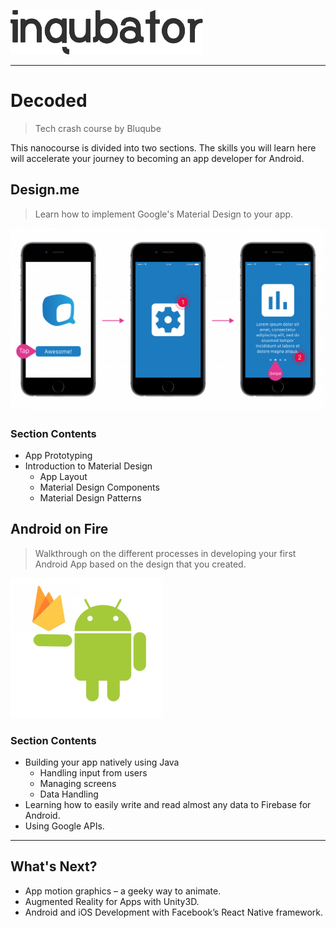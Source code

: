 ![alt text](assets/inqubator-logo.png "inqubator logo")

---

# Decoded
>Tech crash course by Bluqube

This nanocourse is divided into two sections. The skills you will learn here will accelerate your journey to becoming an app developer for Android.

## Design.me
> Learn how to implement Google's Material Design to your app.

![alt text](assets/app.png "Apps")

### Section Contents
* App Prototyping
* Introduction to Material Design
  - App Layout
  - Material Design Components
  - Material Design Patterns


## Android on Fire
> Walkthrough on the different processes in developing your first Android App based on the design that you created.

![alt text](assets/fire.png "Apps")

### Section Contents
* Building your app natively using Java
  - Handling input from users
  - Managing screens
  - Data Handling
* Learning how to easily write and read almost any data to Firebase for Android.
* Using Google APIs.

---

## What's Next?
* App motion graphics – a geeky way to animate.
* Augmented Reality for Apps with Unity3D.
* Android and iOS Development with Facebook’s React Native framework.
